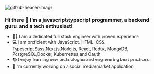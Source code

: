 ![github-header-image](https://github.com/kmarrow1/kmarrow1/assets/102380392/5adfe4bd-6f6a-4745-991c-f55ff1f94a0d)



### Hi there 👋 I'm a javascript/typscript programmer, a backend guru, and a tech enthusiast!

- 👩‍💻  I am a dedicated full stack engineer with proven experience
- 💻 I am proficient with JavaScript, HTML, CSS, Typescript,Sass,Next.js,Node.js, React, Redux, MongoDB, PostgreSQL,Docker, Kubernettes,and Oauth
- 📚 I enjoy learning new technologies and engineering best practices
- 🔭 I’m currently working on a social media/market application



<!--
**kmarrow1/kmarrow1** is a ✨ _special_ ✨ repository because its `README.md` (this file) appears on your GitHub profile.

Here are some ideas to get you started:

- 🔭 I’m currently working on ...
- 🌱 I’m currently learning ...
- 👯 I’m looking to collaborate on ...
- 🤔 I’m looking for help with ...
- 💬 Ask me about ...
- 📫 How to reach me: ...
- 😄 Pronouns: ...
- ⚡ Fun fact: ...
-->
